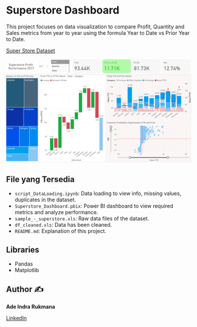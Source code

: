 # Superstore Dashboard

This project focuses on data visualization to compare Profit, Quantity and Sales metrics from year to year using the formula Year to Date vs Prior Year to Date.

[Super Store Dataset](https://public.tableau.com/app/learn/sample-data)

![plot](SS_Dashboard.png)

## File yang Tersedia 

- `script_DataLoading.ipynb`: Data loading to view info, missing values, duplicates in the dataset.
- `Superstore_Dashboard.pbix`: Power BI dashboard to view required metrics and analyze performance.
- `sample_-_superstore.xls`: Raw data files of the dataset.
- `df_cleaned.xls`: Data has been cleaned.
- `README.md`: Explanation of this project.

## Libraries 
- Pandas
- Matplotlib

## Author ✍️
**Ade Indra Rukmana**

[LinkedIn](https://www.linkedin.com/in/ade-indra-rukmana/)